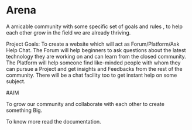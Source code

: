 # Arena
A amicable community with some specific set of goals and rules , to help each other grow in the field we are already thriving.

Project Goals:
To create a website which will act as Forum/Platform/Ask Help Chat. 
The Forum will help beginners to ask questions about the latest technology they are working on and can learn from the closed community.
The Platform will help someone find like-minded people with whom they can pursue a Project and get insights and Feedbacks from the rest of the community.
There will be a chat facility too to get instant help on some subject.



#AIM

To grow our community and collaborate with each other to create something Big.

To know more read the documentation.
